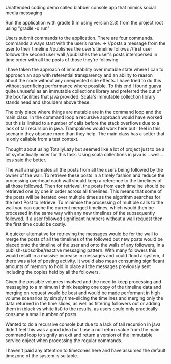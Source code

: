 Unattended coding demo called blabber console app that mimics social media messaging

Run the application with gradle (I'm using version 2.3) from the project root using "gradle -q run"

Users submit commands to the application. There are four commands. commands always start with the user’s name.
<user name> -> <message>            //posts a message from the user to their timeline
<user name>                         //publishes the user's timeline
<user name> follows <another user>  //first user follows the second user
<user name> wall                    //publishes the user's posts interspersed in time order with all the posts of those they're following

I have taken the approach of immutability over mutable state where I can to approach an app with referential transparency and an ability to reason about the code without any unexpected side effects. I have tried to do this without sacrificing performance where possible. To this end I found guava quite unuseful as an immutable collections library and preferred the out of the box facilities that java provided. Scala's immutable collection library stands head and shoulders above these.

The only place where things are mutable are in the command loop and the main class. In the command loop a recursive approach would have worked but this is limited to a number of calls before the stack overflows due to a lack of tail recursion in java. Trampolines would work here but I feel in this scenario they obscure more than they help. The main class has a setter that is only callable from a test context.

Thought about using TotallyLazy but seemed like a lot of project just to be a bit syntactically nicer for this task. Using scala collections in java is... well... less said the better.

The wall amalgamates all the posts from all the users being followed by the owner of the wall. To retrieve these posts in a timely fashion and reduce the processing overhead each wall should keep a reference to the timelines of all those followed. Then for retrieval, the posts from each timeline should be retrieved one by one in order across all timelines. This means that some of the posts will be iterated over multiple times as the algorithm searches for the next Post to retrieve. To minimise the processing of multiple calls to the wall you can cache the current merged timelines, which would then be processed in the same way with any new timelines of the subsequently followed. If a user followed significant numbers without a wall request then the first time could be costly.

A quicker alternative for retrieving the messages would be for the wall to merge the posts of all the timelines of the followed but new posts would be placed onto the timeline of the user and onto the walls of any followers, in a publish-subscribe/reactive messaging pattern. With many followers this would result in a massive increase in messages and could flood a system, if there was a lot of posting activity. It would also mean consuming significant amounts of memory to hold in place all the messages previously sent including the copies held by all the followers.

Given the possible volumes involved and the need to keep processing and messaging to a minimum I think keeping one copy of the timeline data and merging on request would be best and would be made performant in high volume scenarios by simply time-slicing the timelines and merging only the data returned in the time slices, as well as filtering followers out or adding them in (black vs white list) to the results, as users could only practically consume a small number of posts.

Wanted to do a recursive console but due to a lack of tail recursion in java didn't feel this was a good idea but I use a null return value from the main command loop to signify an exit and return a version of the immutable service object when processing the regular commands.

I haven't paid any attention to timezones here and have assumed the default timezone of the system is suitable.